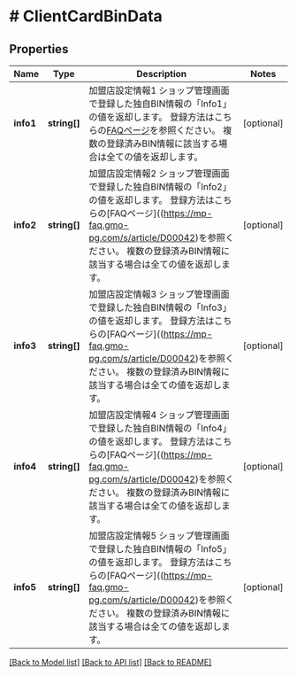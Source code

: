 # # ClientCardBinData

## Properties

Name | Type | Description | Notes
------------ | ------------- | ------------- | -------------
**info1** | **string[]** | 加盟店設定情報1   ショップ管理画面で登録した独自BIN情報の「Info1」の値を返却します。   登録方法はこちらの[FAQページ](https://mp-faq.gmo-pg.com/s/article/D00042)を参照ください。   複数の登録済みBIN情報に該当する場合は全ての値を返却します。 | [optional]
**info2** | **string[]** | 加盟店設定情報2   ショップ管理画面で登録した独自BIN情報の「Info2」の値を返却します。   登録方法はこちらの[FAQページ]((https://mp-faq.gmo-pg.com/s/article/D00042)を参照ください。   複数の登録済みBIN情報に該当する場合は全ての値を返却します。 | [optional]
**info3** | **string[]** | 加盟店設定情報3   ショップ管理画面で登録した独自BIN情報の「Info3」の値を返却します。   登録方法はこちらの[FAQページ]((https://mp-faq.gmo-pg.com/s/article/D00042)を参照ください。   複数の登録済みBIN情報に該当する場合は全ての値を返却します。 | [optional]
**info4** | **string[]** | 加盟店設定情報4   ショップ管理画面で登録した独自BIN情報の「Info4」の値を返却します。   登録方法はこちらの[FAQページ]((https://mp-faq.gmo-pg.com/s/article/D00042)を参照ください。   複数の登録済みBIN情報に該当する場合は全ての値を返却します。 | [optional]
**info5** | **string[]** | 加盟店設定情報5   ショップ管理画面で登録した独自BIN情報の「Info5」の値を返却します。   登録方法はこちらの[FAQページ]((https://mp-faq.gmo-pg.com/s/article/D00042)を参照ください。   複数の登録済みBIN情報に該当する場合は全ての値を返却します。 | [optional]

[[Back to Model list]](../../README.md#models) [[Back to API list]](../../README.md#endpoints) [[Back to README]](../../README.md)
